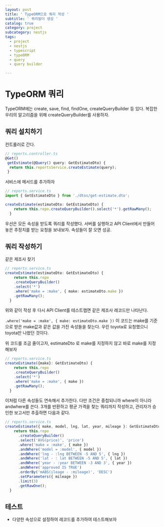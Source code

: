 ```yaml
---
layout: post
title: ' TypeORM으로 쿼리 작성 '
subtitle: ' 쿼리빌더 생성 '
catalog: true
category: project
subcategory: nestjs
tags:
  - project
  - nestjs
  - typescript
  - typeORM
  - query
  - query builder

---
```


# TypeORM 쿼리

TypeORM에는 create, save, find, findOne, createQueryBuilder 등 있다. 복잡한 우리의 알고리즘을 위해 createQueryBuilder를 사용하자.

## 쿼리 설치하기

컨트롤러로 간다.

```ts
// reports.controller.ts
@Get()
 getEstimate(@Query() query: GetEstimateDto) {
  return this.reportsService.createEstimate(query);
 }
```

서비스에 메서드를 추가하자

```ts
// reports.service.ts
import { GetEstimateDto } from './dtos/get-estimate.dto';

createEstimate(estimateDto: GetEstimateDto) {
    return this.repo.createQueryBuilder().select('*').getRawMany();
  }
```

우선은 모든 속성을 받도록 쿼리를 작성했다. 서버를 실행하고 API Client에서 만들어 놓은 추정치를 받는 요청을 보내보자. 속성들이 잘 오면 성공.

## 쿼리 작성하기

같은 제조사 찾기

```ts
// reports.service.ts
createEstimate(estimateDto: GetEstimateDto) {
    return this.repo
    .createQueryBuilder()
    .select('*')
    .where('make = :make', { make: estimateDto.make })
    .getRawMany();
  }
```

위와 같이 작성 후 다시 API Client를 테스트햅면 같은 제조사 레코드만 나타난다.



`.where('make = :make', { make: estimateDto.make })` 이 코드는 make를 기준으로 받은 make값과 같은 값을 가진 속성들을 찾는다. 우린 toyota로 요청했으니 toyota만 나왔던 것이다. 

위 코드를 조금 줄이고자, estimateDto 로 make를 지정하지 않고 바로 make를 지정해보자

```ts
// reports.service.ts
createEstimate({make}: GetEstimateDto) {
    return this.repo
    .createQueryBuilder()
    .select('*')
    .where('make = :make', { make })
    .getRawMany();
  }
```

이처럼 다른 속성들도 연속해서 추가한다. 다만 조건은 중첩되니까 where이 아니라 andwhere를 쓴다. 3개를 반환하고 평균 가격을 찾는 쿼리까지 작성하고, 관리자가 승인한 보고서만 추출하면 다음과 같다.

```ts
// reports.service.ts
createEstimate({ make, model, lng, lat, year, mileage }: GetEstimateDto) {
    return this.repo
      .createQueryBuilder()
      .select('AVG(price)', 'price')
      .where('make = :make', { make })
      .andWhere('model = :model', { model })
      .andWhere('lng - :lng BETWEEN -5 AND 5', { lng })
      .andWhere('lat - : lat BETWEEN -5 AND 5', { lat })
      .andWhere('year - :year BETWEEN -3 AND 3', { year })
      .andWhere('approved IS TRUE')
      .orderBy('mABS(ileage - :mileage)', 'DESC')
      .setParameters({ mileage })
      .limit(3)
      .getRawOne();
  }
```



## 테스트

- 다양한 속성으로 설정하여 레코드를 추가하여 테스트해보자